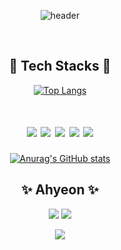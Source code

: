 <div align="center">
  
![header](https://capsule-render.vercel.app/api?type=wave&&color=f8bbd0&height=300&section=header&text=Ahyeon%20Yu&fontSize=90&fontColor=ffffff&animation=twinkling&fontAlignY=35)

<br>
<h2>💖 Tech Stacks 💖</h2>
  
[![Top Langs](https://github-readme-stats.vercel.app/api/top-langs/?username=anuraghazra&layout=compact)](https://github.com/anuraghazra/github-readme-stats)
# <img src="https://img.shields.io/badge/JavaScript-F7DF1E?style=flat-square&logo=JavaScript&logoColor=white"/> <img src="https://img.shields.io/badge/CSS3-1572B6?style=flat-square&logo=CSS3&logoColor=white"/> <img src="https://img.shields.io/badge/HTML5-E34F26?style=flat-square&logo=HTML5&logoColor=white"/> <img src="https://img.shields.io/badge/Adobe Photoshop-31A8FF?style=flat-square&logo=Adobe Photoshop&logoColor=white"/> <img src="https://img.shields.io/badge/GitHub-181717?style=flat-square&logo=GitHub&logoColor=white"/>

[![Anurag's GitHub stats](https://github-readme-stats.vercel.app/api?username=youa7878&show_icons=true&theme=dracula)](https://github.com/anuraghazra/github-readme-stats)
  
<h2>✨ Ahyeon ✨</h2>

<a href="https://youa7878.tistory.com/" target="_blank"><img src="https://img.shields.io/badge/My Tistory-EA7100?style=flat-square&logo=Tistory&logoColor=white"/></a>
<a href="https://velog.io/@youa7878" target="_blank"><img src="https://img.shields.io/badge/My velog-20C997?style=flat-square&logo=Velog&logoColor=white"/></a>
  

<a href="https://hits.seeyoufarm.com"><img src="https://hits.seeyoufarm.com/api/count/incr/badge.svg?url=https%3A%2F%2Fgithub.com%2Fyoua7878%2Fhit-counter&count_bg=%23FF9CDB&title_bg=%23808080&icon=&icon_color=%23E7E7E7&title=hits&edge_flat=false"/></a>
</div>
